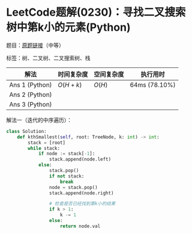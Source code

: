 # LeetCode题解(0230)：寻找二叉搜索树中第k小的元素(Python)

题目：[原题链接](https://leetcode-cn.com/problems/kth-smallest-element-in-a-bst/)（中等）

标签：树、二叉树、二叉搜索树、栈

| 解法           | 时间复杂度 | 空间复杂度 | 执行用时      |
| -------------- | ---------- | ---------- | ------------- |
| Ans 1 (Python) | $O(H+k)$   | $O(H)$     | 64ms (78.10%) |
| Ans 2 (Python) |            |            |               |
| Ans 3 (Python) |            |            |               |

解法一（迭代的中序遍历）：

```python
class Solution:
    def kthSmallest(self, root: TreeNode, k: int) -> int:
        stack = [root]
        while stack:
            if node := stack[-1]:
                stack.append(node.left)
            else:
                stack.pop()
                if not stack:
                    break
                node = stack.pop()
                stack.append(node.right)

                # 检查是否已经找到第k小的结果
                if k > 1:
                    k -= 1
                else:
                    return node.val
```